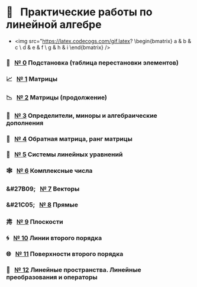# &#x1F4D1; &nbsp; Практические работы по линейной алгебре

- <img src="https://latex.codecogs.com/gif.latex? \begin{bmatrix} a & b & c \\ d & e & f \\ g & h & i \end{bmatrix} /> 

### &#x1F3B2; &nbsp; [№ 0](https://olgabelitskaya.github.io/linear_algebra_practice/work1_0.html) Подстановка (таблица перестановки элементов)

### &#x1F4C8; &nbsp; [№ 1](https://olgabelitskaya.github.io/linear_algebra_practice/work1_1.html) Матрицы

### &#x1F4C9; &nbsp; [№ 2](https://olgabelitskaya.github.io/linear_algebra_practice/work1_2.html) Матрицы (продолжение)

### &#x1F4D0; &nbsp; [№ 3](https://olgabelitskaya.github.io/linear_algebra_practice/work1_3.html) Определители, миноры и алгебраические дополнения

### &#x1F521; &nbsp; [№ 4](https://olgabelitskaya.github.io/linear_algebra_practice/work1_4.html) Обратная матрица, ранг матрицы

### &#x1F517; &nbsp; [№ 5](https://olgabelitskaya.github.io/linear_algebra_practice/work1_5.html) Системы линейных уравнений

### &#x1F578; &nbsp; [№ 6](https://olgabelitskaya.github.io/linear_algebra_practice/work1_6.html) Комплексные числа

### &#27B09; &nbsp; [№ 7](https://olgabelitskaya.github.io/linear_algebra_practice/work1_7.html) Векторы

### &#21C05; &nbsp; [№ 8](https://olgabelitskaya.github.io/linear_algebra_practice/work1_8.html) Прямые

### &#27500; &nbsp; [№ 9](https://olgabelitskaya.github.io/linear_algebra_practice/work1_9.html) Плоскости

### &#x1F300; &nbsp; [№ 10](https://olgabelitskaya.github.io/linear_algebra_practice/work1_10.html) Линии второго порядка

### &#x1F310; &nbsp; [№ 11](https://olgabelitskaya.github.io/linear_algebra_practice/work1_11.html) Поверхности второго порядка

### &#x1F4A0; &nbsp; [№ 12](https://olgabelitskaya.github.io/linear_algebra_practice/work1_12.html) Линейные пространства. Линейные преобразования и операторы